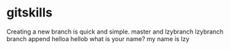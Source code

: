 # gitskills
Creating a new branch is quick and simple.
master and lzybranch
lzybranch
branch append
helloa
hellob
what is your name?
my name is lzy
